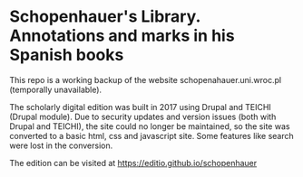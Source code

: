 # Schopenhauer's Library. Annotations and marks in his Spanish books

This repo is a working backup of the website schopenahauer.uni.wroc.pl (temporally unavailable).

The scholarly digital edition was built in 2017 using Drupal and TEICHI (Drupal module). Due to security updates and version issues (both with Drupal and TEICHI), the site could no longer be maintained, so the site was converted to a basic html, css and javascript site. Some features like search were lost in the conversion.

The edition can be visited at <https://editio.github.io/schopenhauer>
